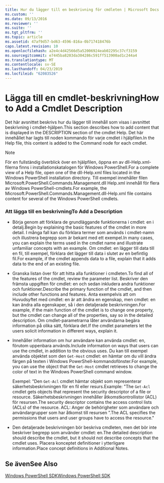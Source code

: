 ```yaml
---
title: Hur du lägger till en beskrivning för cmdleten | Microsoft Docs
ms.custom: ''
ms.date: 09/13/2016
ms.reviewer: ''
ms.suite: ''
ms.tgt_pltfrm: ''
ms.topic: article
ms.assetid: 47af9d57-bd63-4596-816a-0b717418476b
caps.latest.revision: 10
ms.openlocfilehash: a2e4c4d42566d5a52006924eab02295c37cf3159
ms.sourcegitcommit: e7445ba8203da304286c591ff513900ad1c244a4
ms.translationtype: MT
ms.contentlocale: sv-SE
ms.lasthandoff: 04/23/2019
ms.locfileid: "62083526"
---
```

# <a name="how-to-add-a-cmdlet-description"></a><span data-ttu-id="33427-102">Lägga till en cmdlet-beskrivning</span><span class="sxs-lookup"><span data-stu-id="33427-102">How to Add a Cmdlet Description</span></span>

<span data-ttu-id="33427-103">Det här avsnittet beskrivs hur du lägger till innehåll som visas i avsnittet beskrivning i cmdlet-hjälpen.</span><span class="sxs-lookup"><span data-stu-id="33427-103">This section describes how to add content that is displayed in the DESCRIPTION section of the cmdlet Help.</span></span> <span data-ttu-id="33427-104">Det här innehållet har lagts till noden kommando för varje cmdlet i hjälpfilen.</span><span class="sxs-lookup"><span data-stu-id="33427-104">In the Help file, this content is added to the Command node for each cmdlet.</span></span>

> [!NOTE]
> <span data-ttu-id="33427-105">För en fullständig överblick över en hjälpfilen, öppna en av dll-Help.xml-filerna finns i installationskatalogen för Windows PowerShell.</span><span class="sxs-lookup"><span data-stu-id="33427-105">For a complete view of a Help file, open one of the dll-Help.xml files located in the Windows PowerShell installation directory.</span></span> <span data-ttu-id="33427-106">Till exempel innehåller filen Microsoft.PowerShell.Commands.Management.dll Help.xml innehåll för flera av Windows PowerShell-cmdlets.</span><span class="sxs-lookup"><span data-stu-id="33427-106">For example, the Microsoft.PowerShell.Commands.Management.dll-Help.xml file contains content for several of the Windows PowerShell cmdlets.</span></span>

### <a name="to-add-a-description"></a><span data-ttu-id="33427-107">Att lägga till en beskrivning</span><span class="sxs-lookup"><span data-stu-id="33427-107">To Add a Description</span></span>

- <span data-ttu-id="33427-108">Börja genom att förklara de grundläggande funktionerna i cmdlet: en i detalj.</span><span class="sxs-lookup"><span data-stu-id="33427-108">Begin by explaining the basic features of the cmdlet in more detail.</span></span> <span data-ttu-id="33427-109">I många fall kan du förklara termer som används i cmdlet-namn och illustrera begrepp som är bekant med ett exempel.</span><span class="sxs-lookup"><span data-stu-id="33427-109">In many cases, you can explain the terms used in the cmdlet name and illustrate unfamiliar concepts with an example.</span></span> <span data-ttu-id="33427-110">Om cmdlet: en lägger till data till en fil, till exempel, förklara det lägger till data i slutet av en befintlig fil.</span><span class="sxs-lookup"><span data-stu-id="33427-110">For example, if the cmdlet appends data to a file, explain that it adds data to the end of an existing file.</span></span>

- <span data-ttu-id="33427-111">Granska listan över för att hitta alla funktioner i cmdleten.</span><span class="sxs-lookup"><span data-stu-id="33427-111">To find all of the features of the cmdlet, review the parameter list.</span></span> <span data-ttu-id="33427-112">Beskriver den främsta uppgiften för cmdlet: en och sedan inkludera andra funktioner och funktioner.</span><span class="sxs-lookup"><span data-stu-id="33427-112">Describe the primary function of the cmdlet, and then include other functions and features.</span></span> <span data-ttu-id="33427-113">Anta exempelvis att om Huvudsyftet med cmdlet: en är att ändra en egenskap, men cmdlet: en kan ändra alla egenskaper, så i den detaljerade beskrivningen.</span><span class="sxs-lookup"><span data-stu-id="33427-113">For example, if the main function of the cmdlet is to change one property, but the cmdlet can change all of the properties, say so in the detailed description.</span></span> <span data-ttu-id="33427-114">Om cmdlet-parametrarna låter användarna begära information på olika sätt, förklara det.</span><span class="sxs-lookup"><span data-stu-id="33427-114">If the cmdlet parameters let the users solicit information in different ways, explain it.</span></span>

- <span data-ttu-id="33427-115">Innehåller information om hur användare kan använda cmdlet: en, förutom uppenbara används.</span><span class="sxs-lookup"><span data-stu-id="33427-115">Include information on ways that users can use the cmdlet, in addition to the obvious uses.</span></span> <span data-ttu-id="33427-116">Du kan till exempel använda objektet som den `Get-Host` cmdlet: en hämtar om du vill ändra färgen på texten i Windows PowerShell-kommandofönster.</span><span class="sxs-lookup"><span data-stu-id="33427-116">For example, you can use the object that the `Get-Host` cmdlet retrieves to change the color of text in the Windows PowerShell command window.</span></span>

  <span data-ttu-id="33427-117">Exempel:  ”Den `Get-Acl` cmdlet hämtar objekt som representerar säkerhetsbeskrivningen för en fil eller resurs.</span><span class="sxs-lookup"><span data-stu-id="33427-117">Example:  "The `Get-Acl` cmdlet gets objects that represent the security descriptor of a file or resource.</span></span> <span data-ttu-id="33427-118">Säkerhetsbeskrivningen innehåller åtkomstkontrollistor (ACL) för resursen.</span><span class="sxs-lookup"><span data-stu-id="33427-118">The security descriptor contains the access control lists (ACLs) of the resource.</span></span> <span data-ttu-id="33427-119">ACL: Anger de behörigheter som användare och användargrupper som har åtkomst till resursen ”.</span><span class="sxs-lookup"><span data-stu-id="33427-119">The ACL specifies the permissions that users and user groups have to access the resource."</span></span>

- <span data-ttu-id="33427-120">Den detaljerade beskrivningen bör beskriva cmdleten, men det bör inte beskriver begrepp som använder cmdlet: en.</span><span class="sxs-lookup"><span data-stu-id="33427-120">The detailed description should describe the cmdlet, but it should not describe concepts that the cmdlet uses.</span></span> <span data-ttu-id="33427-121">Placera konceptet definitioner i ytterligare information.</span><span class="sxs-lookup"><span data-stu-id="33427-121">Place concept definitions in Additional Notes.</span></span>

## <a name="see-also"></a><span data-ttu-id="33427-122">Se även</span><span class="sxs-lookup"><span data-stu-id="33427-122">See Also</span></span>

[<span data-ttu-id="33427-123">Windows PowerShell SDK</span><span class="sxs-lookup"><span data-stu-id="33427-123">Windows PowerShell SDK</span></span>](../windows-powershell-reference.md)
